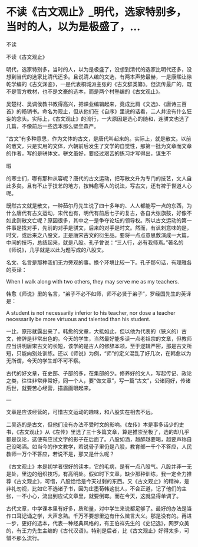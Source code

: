 # 不读《古文观止》_明代，选家特别多，当时的人，以为是极盛了，...

不读

不读《古文观止》

明代，选家特别多，当时的人，以为是极盛了，没想到清代的选家比明代还多，没想到当代的选家比清代还多。且说清人编的文选，有两本声势最赫，一是康熙让徐乾学编的《古文渊鉴》，一是代表桐城派主张的《古文辞类纂》。但流传最广的，既不是官方教材，也不是文豪的选本，而是两个村塾编的《古文观止》。

吴楚材、吴调侯教书教得高兴，把课业编辑起来，竟成比肩《文选》、《唐诗三百首》的畅销书。命名为观止，但从他们在《自序》里说的话看，二人并没有什么狂妄的念头。实际上，《古文观止》的流行，一大原因是选心的随和，连骈文也选了几篇，不像前后一些选本那么壁垒森严。

“古文”有多种意思，作为文体的古文，是唐代叫起来的。实际上，就是散文。以前的散文，只是实用的文体，六朝前后发生了文学的自觉性，那第一批为文章而文章的作者，写的是骈体文。骈文虽好，要经过艰苦的练习才写得出，谋生不

暇

的寒士们，哪有那种从容呢？唐代的古文运动，把写散文升为专门的技艺，文人自此多矣。且有不止于技艺的地方，按韩愈等人的说法，写古文，还有裨于世道人心呢。

既然古文就是散文，一种茹尔丹先生说了四十多年的、人人都能写一点的东西，为什么唐代有古文运动，宋代也有，明代有前后七子的复古，各自大张旗鼓，好像不如此则散文亡呢？原因很多，其中之一是争夺论坛的领导权。所以古文运动的第一件事是找对手，先前的对手是骈文，后来的对手是时文。然而，有讽刺意味的是，时文，或后来之八股文，正是唐宋古文的衍生品。要将一点点意思敷演成一大篇，中间的技巧，总结起来，就是八股。孔子曾说：“三人行，必有我师焉。”著名的《师说》，几乎就是以此为题写成的八股文。

名文、名言是那种我们无力旁观的事。换个环境比较一下。孔子那句话，有理雅各的英译：

When I walk along with two others, they may serve me as my teachers.

韩愈《师说》里的名言，“弟子不必不如师，师不必贤于弟子”，罗经国先生的英译是：

A student is not necessarily inferior to his teacher, nor dose a teacher necessarily be more virtuous and talented than his student.

一比，原形就露出来了。韩愈的文章，大抵如此，但以他为代表的（狭义的）古文，修辞是非常出色的。今天的学生，当然最好能多读一点老祖宗的文章，但教师应当讲明唐宋古文的长短，该学的是古人的修辞本领，至于逻辑严密，那是古文所短，只能向别处训练。还以《师说》为例，“师”的定义混乱了好几次，在韩愈以为无所谓，今天的学生却不可不察。

古代的好文章，在史部、子部的多，在集部的少。修养好的文人，写起传记、政论之类，往往非常非常好，同一个人，要“做文章”，写一篇“古文”，公诸同好，传诸后世，就要苦心经营，描眉画眼起来。

—

文章是应该经营的，可惜古文运动的趣味，和八股实在相去不远。

二吴选的是古文，但他们没有办法不受时文的影响。《左传》本是事多话少的史书，《古文观止》从《左传》里选了三十多篇文章，算是推崇至极了，选的却几乎都是议论，这便有应试文字的影子在后面了。八股如酒，越醉越要喝，越要声称自己没喝酒。如当今的作文教学，若说骨子里仍是八股，教育部一千个不答应，人民教师一万个不答应，若说不是，那又是什么呢？

《古文观止》本是初学者很好的读本，它的毛病，是有一点八股气。八股并非一无是处，里边的组织技巧，有高明处。假如时下文章，缺少那种训练，我一定全力推荐《古文观止》，可惜，八股恰恰是今天过剩的东西。又《古文观止》的精神，是非礼勿视，比如它不选诸子书，因为庄墨荀韩这批人，不合正道，记了他们的主张，一不小心，流出到应试文章里，就要倒霉。而在今天，这就显得单调了。

古代文章，中学课本里有好多，质和量，对中学生来说都足够了。最好的办法是当作口耳记诵之学，大声念熟。千万不要想里边有什么微言大义。那是没有的。再进一步，更好的选本，代表一种经典风格的，有王伯祥先生的《史记选》，网罗众美的，有王力先生主编的《古代汉语》。特别是后者，比《古文观止》好得太多，可惜不那么流行。